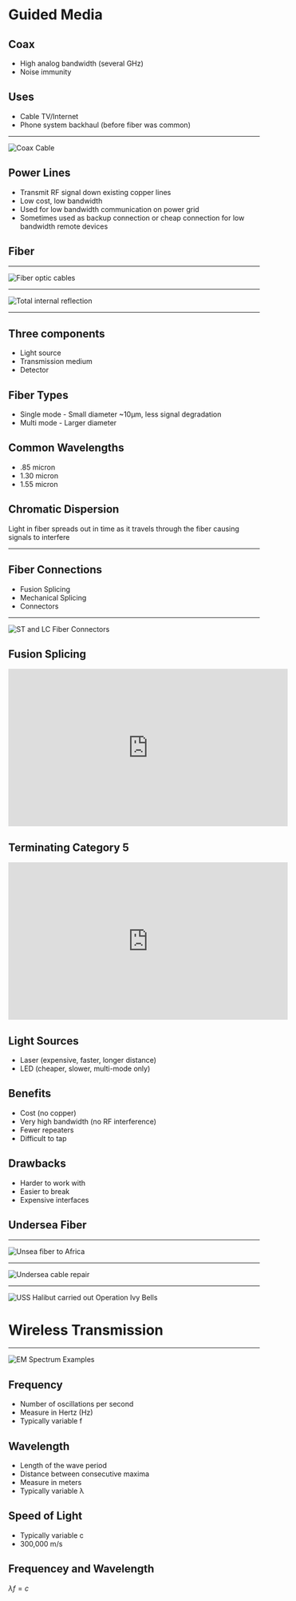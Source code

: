 Guided Media
============

Coax
----

- High analog bandwidth (several GHz)
- Noise immunity

Uses
----

- Cable TV/Internet
- Phone system backhaul (before fiber was common)

---

![Coax Cable](https://upload.wikimedia.org/wikipedia/commons/thumb/f/f4/Coaxial_cable_cutaway.svg/640px-Coaxial_cable_cutaway.svg.png)

Power Lines
-----------

- Transmit RF signal down existing copper lines
- Low cost, low bandwidth
- Used for low bandwidth communication on power grid
- Sometimes used as backup connection or cheap connection for low bandwidth remote devices

Fiber
-----

---

![Fiber optic cables](https://upload.wikimedia.org/wikipedia/commons/4/49/Fibreoptic.jpg)

---

![Total internal reflection](https://upload.wikimedia.org/wikipedia/commons/thumb/4/46/Optical-fibre.svg/640px-Optical-fibre.svg.png)

---

Three components
----------------

- Light source
- Transmission medium
- Detector

Fiber Types
-----------

- Single mode - Small diameter ~10µm, less signal degradation
- Multi mode - Larger diameter

Common Wavelengths
------------------

- .85 micron
- 1.30 micron
- 1.55 micron

Chromatic Dispersion
--------------------

Light in fiber spreads out in time as it travels through the fiber causing signals to interfere

---

Fiber Connections
-----------------

- Fusion Splicing
- Mechanical Splicing
- Connectors

---

![ST and LC Fiber Connectors](https://upload.wikimedia.org/wikipedia/commons/3/3b/MMF_optical.jpg)

Fusion Splicing
---------------

<iframe width="560" height="315" src="https://www.youtube.com/embed/xba2MThR9Ls?start=437" frameborder="0" allow="accelerometer; autoplay; encrypted-media; gyroscope; picture-in-picture" allowfullscreen></iframe>

Terminating Category 5
----------------------

<iframe width="560" height="315" src="https://www.youtube.com/embed/E_t0cbxZoHs?start=100" frameborder="0" allow="accelerometer; autoplay; encrypted-media; gyroscope; picture-in-picture" allowfullscreen></iframe>

Light Sources
-------------

- Laser (expensive, faster, longer distance)
- LED (cheaper, slower, multi-mode only)

Benefits
--------

- Cost (no copper)
- Very high bandwidth (no RF interference)
- Fewer repeaters
- Difficult to tap

Drawbacks
---------

- Harder to work with
- Easier to break
- Expensive interfaces

Undersea Fiber
--------------

---

![Unsea fiber to Africa](https://upload.wikimedia.org/wikipedia/commons/thumb/2/22/African_undersea_cables_v44.jpg/635px-African_undersea_cables_v44.jpg)

---

![Undersea cable repair](https://upload.wikimedia.org/wikipedia/commons/3/34/Submarine_cable_repair_animation.gif)

---

![USS Halibut carried out Operation Ivy Bells](https://upload.wikimedia.org/wikipedia/commons/thumb/f/f9/USS_Halibut_with_bow_thruster.jpg/628px-USS_Halibut_with_bow_thruster.jpg)

Wireless Transmission
=====================

---

![EM Spectrum Examples](https://upload.wikimedia.org/wikipedia/commons/thumb/c/cf/EM_Spectrum_Properties_edit.svg/800px-EM_Spectrum_Properties_edit.svg.png)

Frequency
---------

- Number of oscillations per second
- Measure in Hertz (Hz)
- Typically variable f

Wavelength
----------

- Length of the wave period
- Distance between consecutive maxima
- Measure in meters
- Typically variable λ

Speed of Light
--------------

- Typically variable c
- 300,000 m/s

Frequencey and Wavelength
-------------------------

$λ f = c$